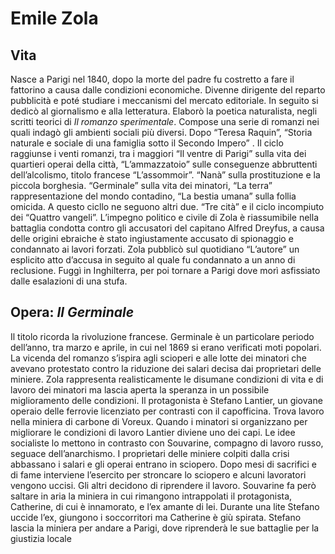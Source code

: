 # Emile Zola

## Vita

Nasce a Parigi nel 1840, dopo la morte del padre fu costretto a fare il fattorino a causa dalle condizioni economiche.
Divenne dirigente del reparto pubblicità e poté studiare i meccanismi del mercato editoriale. In seguito si dedicò al giornalismo e alla letteratura.
Elaborò la poetica naturalista, negli scritti teorici di _Il romanzo sperimentale_. Compose una serie di romanzi nei quali indagò gli ambienti sociali più diversi.
Dopo “Teresa Raquin”, “Storia naturale e sociale di una famiglia sotto il Secondo Impero” .
Il ciclo raggiunse i venti romanzi, tra i maggiori “Il ventre di Parigi” sulla vita dei quartieri operai della città, “L’ammazzatoio” sulle conseguenze abbruttenti dell’alcolismo, titolo francese “L’assommoir”.
“Nanà” sulla prostituzione e la piccola borghesia. “Germinale” sulla vita dei minatori, “La terra” rappresentazione del mondo contadino, “La bestia umana” sulla follia omicida.
A questo cicllo ne seguono altri due. “Tre cità” e il ciclo incompiuto dei “Quattro vangeli”.
L’impegno politico e civile di Zola è riassumibile nella battaglia condotta contro gli accusatori del capitano Alfred Dreyfus, a causa delle origini ebraiche è stato ingiustamente accusato di spionaggio e condannato ai lavori forzati.
Zola pubblicò sul quotidiano “L’autore” un esplicito atto d’accusa in seguito al quale fu condannato a un anno di reclusione.
Fuggì in Inghilterra, per poi tornare a Parigi dove morì asfissiato dalle esalazioni di una stufa.

## Opera: ___Il Germinale___

Il titolo ricorda la rivoluzione francese. Germinale è un particolare periodo dell’anno, tra marzo e aprile, in cui nel 1869 si erano verificati moti popolari. La vicenda del romanzo s’ispira agli scioperi e alle lotte dei minatori che avevano protestato contro la riduzione dei salari decisa dai proprietari delle miniere. Zola rappresenta realisticamente le disumane condizioni di vita e di lavoro dei minatori ma lascia aperta la speranza in un possibile miglioramento delle condizioni.
Il protagonista è Stefano Lantier, un giovane operaio delle ferrovie licenziato per contrasti con il capofficina. Trova lavoro nella miniera di carbone di Voreux. Quando i minatori si organizzano per migliorare le condizioni di lavoro Lantier diviene uno dei capi. Le idee socialiste lo mettono in contrasto con Souvarine, compagno di lavoro russo, seguace dell’anarchismo. I proprietari delle miniere colpiti dalla crisi abbassano i salari e gli operai entrano in sciopero. Dopo mesi di sacrifici e di fame interviene l’esercito per stroncare lo sciopero e alcuni lavoratori vengono uccisi. Gli altri decidono di riprendere il lavoro. Souvarine fa però saltare in aria la miniera in cui rimangono intrappolati il protagonista, Catherine, di cui è innamorato, e l’ex amante di lei. Durante una lite Stefano uccide l’ex, giungono i soccorritori ma Catherine è giù spirata. Stefano lascia la miniera per andare a Parigi, dove riprenderà le sue battaglie per la giustizia locale
